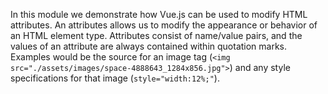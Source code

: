 In this module we demonstrate how Vue.js can be used to modify HTML attributes. An attributes allows us to modify the appearance or behavior of an HTML element type. Attributes consist of name/value pairs, and the values of an attribute are always contained within quotation marks. Examples would be the source for an image tag (`<img src="./assets/images/space-4888643_1284x856.jpg">`) and any style specifications for that image (`style="width:12%;"`).
